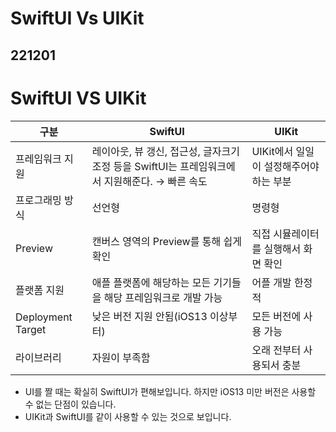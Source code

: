 # SwiftUI Vs UIKit



## 221201



# SwiftUI VS UIKit

| 구분              | SwiftUI                                                      | UIKit                                   |
| ----------------- | ------------------------------------------------------------ | --------------------------------------- |
| 프레임워크 지원   | 레이아웃, 뷰 갱신, 접근성, 글자크기 조정 등을 SwiftUI는 프레임워크에서 지원해준다. → 빠른  속도 | UIKit에서 일일이 설정해주어야 하는 부분 |
| 프로그래밍 방식   | 선언형                                                       | 명령형                                  |
| Preview           | 캔버스 영역의 Preview를 통해 쉽게 확인                       | 직접 시뮬레이터를 실행해서 화면 확인    |
| 플랫폼 지원       | 애플 플랫폼에 해당하는 모든 기기들을 해당 프레임워크로 개발 가능 | 어플 개발 한정적                        |
| Deployment Target | 낮은 버전 지원 안됨(iOS13 이상부터)                          | 모든 버전에 사용 가능                   |
| 라이브러리        | 자원이 부족함                                                | 오래 전부터 사용되서 충분               |

- UI를 짤 때는 확실히 SwiftUI가 편해보입니다. 하지만 iOS13 미만 버전은 사용할 수 없는 단점이 있습니다.
- UIKit과 SwiftUI를 같이 사용할 수 있는 것으로 보입니다.